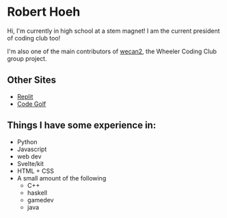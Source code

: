 # Robert Hoeh
Hi, I'm currently in high school at a stem magnet!
I am the current president of coding club too!

I'm also one of the main contributors of [wecan2](https://github.com/WheelerCodingClub/wecan2), the Wheeler Coding Club group project.

## Other Sites
* [Replit](https://replit.com/@RobertHoeh)
* [Code Golf](https://code.golf/golfers/RobertHoeh)

## Things I have some experience in:
* Python
* Javascript
* web dev
* Svelte/kit
* HTML + CSS
* A small amount of the following
  * C++
  * haskell
  * gamedev
  * java
